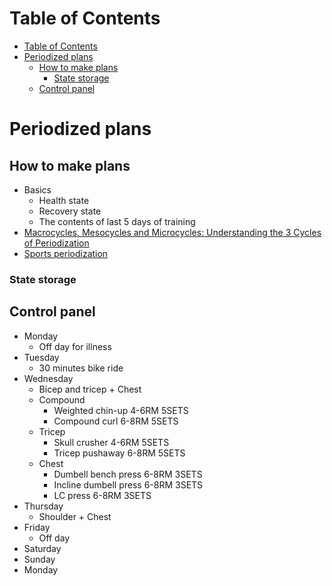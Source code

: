 # Table of Contents
- [Table of Contents](#table-of-contents)
- [Periodized plans](#periodized-plans)
  - [How to make plans](#how-to-make-plans)
    - [State storage](#state-storage)
  - [Control panel](#control-panel)

# Periodized plans
## How to make plans
- Basics
  - Health state
  - Recovery state
  - The contents of last 5 days of training
- [Macrocycles, Mesocycles and Microcycles: Understanding the 3 Cycles of Periodization](https://www.trainingpeaks.com/blog/macrocycles-mesocycles-and-microcycles-understanding-the-3-cycles-of-periodization/#:~:text=A%20mesocycle%20refers%20to%20a,usually%20a%20week%20of%20training.)
- [Sports periodization](https://en.wikipedia.org/wiki/Sports_periodization#:~:text=The%20microcycle%20is%20generally%20up,representing%20a%20year%20or%20two.)
### State storage
## Control panel
- Monday
  - Off day for illness
- Tuesday
  - 30 minutes bike ride
- Wednesday
  - Bicep and tricep + Chest
  - Compound
    - Weighted chin-up 4-6RM 5SETS
    - Compound curl 6-8RM 5SETS
  - Tricep
    - Skull crusher 4-6RM 5SETS
    - Tricep pushaway 6-8RM 5SETS
  - Chest
    - Dumbell bench press 6-8RM 3SETS
    - Incline dumbell press 6-8RM 3SETS
    - LC press 6-8RM 3SETS
- Thursday
  - Shoulder + Chest
- Friday
  - Off day
- Saturday
- Sunday
- Monday